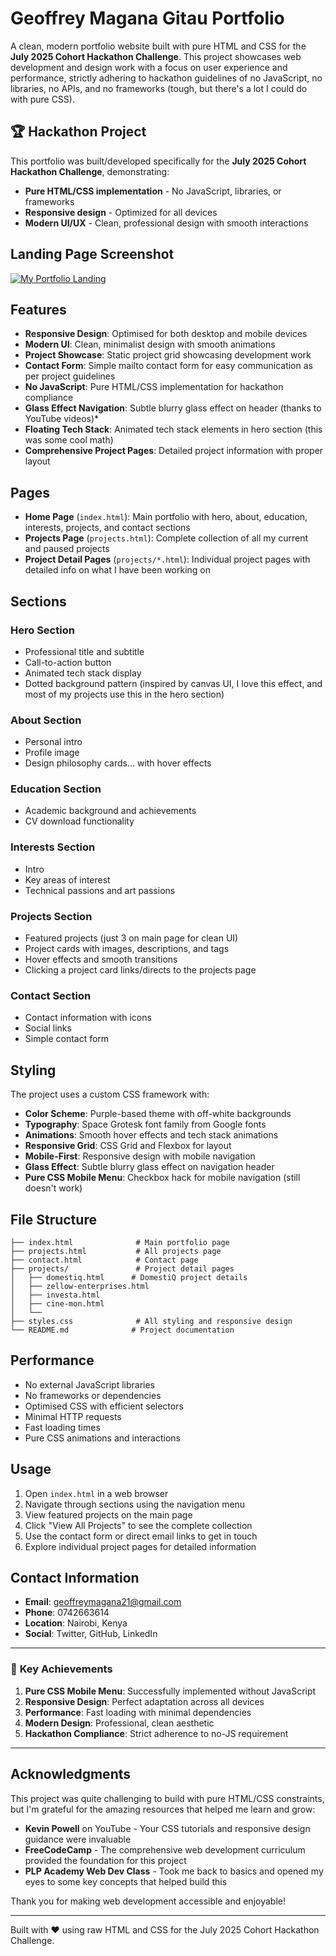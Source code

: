 # Geoffrey Magana Gitau Portfolio

A clean, modern portfolio website built with pure HTML and CSS for the **July 2025 Cohort Hackathon Challenge**. This project showcases web development and design work with a focus on user experience and performance, strictly adhering to hackathon guidelines of no JavaScript, no libraries, no APIs, and no frameworks (tough, but there's a lot I could do with pure CSS).

## 🏆 Hackathon Project

This portfolio was built/developed specifically for the **July 2025 Cohort Hackathon Challenge**, demonstrating:
- **Pure HTML/CSS implementation** - No JavaScript, libraries, or frameworks
- **Responsive design** - Optimized for all devices
- **Modern UI/UX** - Clean, professional design with smooth interactions

## Landing Page Screenshot
[![My Portfolio Landing](https://res.cloudinary.com/dwqwwb2fh/image/upload/v1754080749/emidvgkx5sh96ej9t6cs.png)]()
## Features

- **Responsive Design**: Optimised for both desktop and mobile devices
- **Modern UI**: Clean, minimalist design with smooth animations
- **Project Showcase**: Static project grid showcasing development work
- **Contact Form**: Simple mailto contact form for easy communication as per project guidelines
- **No JavaScript**: Pure HTML/CSS implementation for hackathon compliance
- **Glass Effect Navigation**: Subtle blurry glass effect on header (thanks to YouTube videos)*
- **Floating Tech Stack**: Animated tech stack elements in hero section (this was some cool math)
- **Comprehensive Project Pages**: Detailed project information with proper layout

## Pages

- **Home Page** (`index.html`): Main portfolio with hero, about, education, interests, projects, and contact sections
- **Projects Page** (`projects.html`): Complete collection of all my current and paused projects
- **Project Detail Pages** (`projects/*.html`): Individual project pages with detailed info on what I have been working on

## Sections

### Hero Section
- Professional title and subtitle
- Call-to-action button
- Animated tech stack display
- Dotted background pattern (inspired by canvas UI, I love this effect, and most of my projects use this in the hero section)

### About Section
- Personal intro
- Profile image
- Design philosophy cards... with hover effects

### Education Section
- Academic background and achievements
- CV download functionality

### Interests Section
- Intro
- Key areas of interest
- Technical passions and art passions

### Projects Section
- Featured projects (just 3 on main page for clean UI)
- Project cards with images, descriptions, and tags
- Hover effects and smooth transitions
- Clicking a project card links/directs to the projects page

### Contact Section
- Contact information with icons
- Social links
- Simple contact form

## Styling

The project uses a custom CSS framework with:

- **Color Scheme**: Purple-based theme with off-white backgrounds
- **Typography**: Space Grotesk font family from Google fonts
- **Animations**: Smooth hover effects and tech stack animations
- **Responsive Grid**: CSS Grid and Flexbox for layout
- **Mobile-First**: Responsive design with mobile navigation
- **Glass Effect**: Subtle blurry glass effect on navigation header
- **Pure CSS Mobile Menu**: Checkbox hack for mobile navigation (still doesn't work)

## File Structure

```
├── index.html              # Main portfolio page
├── projects.html           # All projects page
├── contact.html            # Contact page
├── projects/               # Project detail pages
│   ├── domestiq.html      # DomestiQ project details
│   ├── zellow-enterprises.html
│   ├── investa.html
│   ├── cine-mon.html
│   └── 
├── styles.css              # All styling and responsive design
└── README.md              # Project documentation
```

## Performance

- No external JavaScript libraries
- No frameworks or dependencies
- Optimised CSS with efficient selectors
- Minimal HTTP requests
- Fast loading times
- Pure CSS animations and interactions

## Usage

1. Open `index.html` in a web browser
2. Navigate through sections using the navigation menu
3. View featured projects on the main page
4. Click "View All Projects" to see the complete collection
5. Use the contact form or direct email links to get in touch
6. Explore individual project pages for detailed information

## Contact Information

- **Email**: geoffreymagana21@gmail.com
- **Phone**: 0742663614
- **Location**: Nairobi, Kenya
- **Social**: Twitter, GitHub, LinkedIn

---

### 🎉 **Key Achievements**

1. **Pure CSS Mobile Menu**: Successfully implemented without JavaScript
2. **Responsive Design**: Perfect adaptation across all devices
3. **Performance**: Fast loading with minimal dependencies
4. **Modern Design**: Professional, clean aesthetic
5. **Hackathon Compliance**: Strict adherence to no-JS requirement

---

##  **Acknowledgments**

This project was quite challenging to build with pure HTML/CSS constraints, but I'm grateful for the amazing resources that helped me learn and grow:

- **Kevin Powell** on YouTube - Your CSS tutorials and responsive design guidance were invaluable
- **FreeCodeCamp** - The comprehensive web development curriculum provided the foundation for this project
- **PLP Academy Web Dev Class** - Took me back to basics and opened my eyes to some key concepts that helped build this

Thank you for making web development accessible and enjoyable! 

---

Built with ❤️ using raw HTML and CSS for the July 2025 Cohort Hackathon Challenge.
